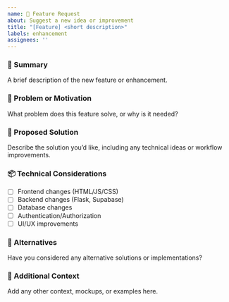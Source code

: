 ```yaml
---
name: 🚀 Feature Request
about: Suggest a new idea or improvement
title: "[Feature] <short description>"
labels: enhancement
assignees: ''
---
```


### 🌟 Summary
A brief description of the new feature or enhancement.

### 🧩 Problem or Motivation
What problem does this feature solve, or why is it needed?

### 🧰 Proposed Solution
Describe the solution you’d like, including any technical ideas or workflow improvements.

### 📦 Technical Considerations
- [ ] Frontend changes (HTML/JS/CSS)
- [ ] Backend changes (Flask, Supabase)
- [ ] Database changes
- [ ] Authentication/Authorization
- [ ] UI/UX improvements

### 🧠 Alternatives
Have you considered any alternative solutions or implementations?

### 🧾 Additional Context
Add any other context, mockups, or examples here.
